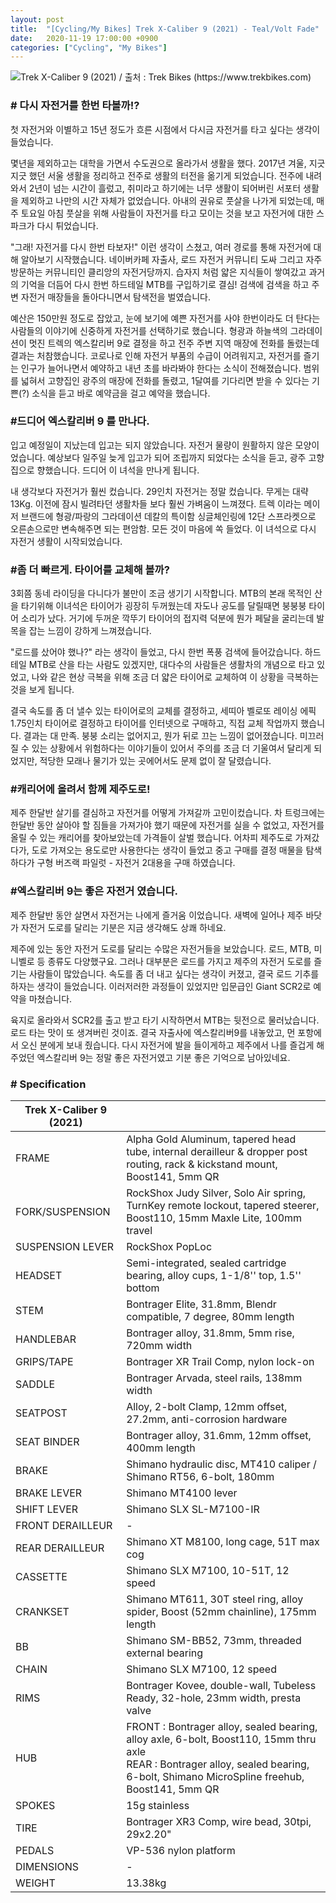 ```yaml
---
layout: post
title:  "[Cycling/My Bikes] Trek X-Caliber 9 (2021) - Teal/Volt Fade"
date:   2020-11-19 17:00:00 +0900
categories: ["Cycling", "My Bikes"]
---
```

![Trek X-Caliber 9 (2021) / 출처 : Trek Bikes (https://www.trekbikes.com)](../assets/img/2020-11-19/xcaliber9.png)

### # 다시 자전거를 한번 타볼까!?

첫 자전거와 이별하고 15년 정도가 흐른 시점에서 다시금 자전거를 타고 싶다는 생각이 들었습니다.



몇년을 제외하고는 대학을 가면서 수도권으로 올라가서 생활을 했다. 2017년 겨울, 지긋지긋 했던 서울 생활을 정리하고 전주로 생활의 터전을 옮기게 되었습니다. 전주에 내려와서 2년이 넘는 시간이 흘렀고, 취미라고 하기에는 너무 생활이 되어버린 서포터 생활을 제외하고 나만의 시간 자체가 없었습니다. 아내의 권유로 풋살을 나가게 되었는데, 매주 토요일 아침 풋살을 위해 사람들이 자전거를 타고 모이는 것을 보고 자전거에 대한 스파크가 다시 튀었습니다.



"그래! 자전거를 다시 한번 타보자!" 이런 생각이 스쳤고, 여러 경로를 통해 자전거에 대해 알아보기 시작했습니다. 네이버카페 자출사, 로드 자전거 커뮤니티 도싸 그리고 자주 방문하는 커뮤니티인 클리앙의 자전거당까지. 습자지 처럼 얇은 지식들이 쌓여갔고 과거의 기억을 더듬어 다시 한번 하드테일 MTB를 구입하기로 결심! 검색에 검색을 하고 주변 자전거 매장들을 돌아다니면서 탐색전을 벌였습니다.



예산은 150만원 정도로 잡았고, 눈에 보기에 예쁜 자전거를 사야 한번이라도 더 탄다는 사람들의 이야기에 신중하게 자전거를 선택하기로 했습니다. 형광과 하늘색의 그라데이션이 멋진 트렉의 엑스칼리버 9로 결정을 하고 전주 주변 지역 매장에 전화를 돌렸는데 결과는 처참했습니다. 코로나로 인해 자전거 부품의 수급이 어려워지고, 자전거를 즐기는 인구가 늘어나면서 예약하고 내년 초를 바라봐야 한다는 소식이 전해졌습니다. 범위를 넓혀서 고향집인 광주의 매장에 전화를 돌렸고, 1달여를 기다리면 받을 수 있다는 기쁜(?) 소식을 듣고 바로 예약금을 걸고 예약을 했습니다.




### #드디어 엑스칼리버 9 를 만나다.

입고 예정일이 지났는데 입고는 되지 않았습니다. 자전거 물량이 원활하지 않은 모양이었습니다. 예상보다 일주일 늦게 입고가 되어 조립까지 되었다는 소식을 듣고, 광주 고향집으로 향했습니다. 드디어 이 녀석을 만나게 됩니다.



내 생각보다 자전거가 훨씬 컸습니다. 29인치 자전거는 정말 컸습니다. 무게는 대략 13Kg. 이전에 잠시 빌려타던 생활차들 보다 훨씬 가벼움이 느껴졌다. 트렉 이라는 메이저 브랜드에 형광/파랑의 그라데이션 데칼의 특이함 싱글체인링에 12단 스프라켓으로 오른손으로만 변속해주면 되는 편암함. 모든 것이 마음에 쏙 들었다. 이 녀석으로 다시 자전거 생활이 시작되었습니다.



### #좀 더 빠르게. 타이어를 교체해 볼까?

3회쯤 동네 라이딩을 다니다가 불만이 조금 생기기 시작합니다. MTB의 본래 목적인 산을 타기위해 이녀석은 타이어가 굉장히 두꺼웠는데 자도나 공도를 달릴때면 붕붕붕 타이어 소리가 났다. 거기에 두꺼운 깍뚜기 타이어의 접지력 덕분에 뭔가 페달을 굴리는데 발목을 잡는 느낌이 강하게 느껴졌습니다.



"로드를 샀어야 했나?" 라는 생각이 들었고, 다시 한번 폭풍 검색에 들어갔습니다. 하드테일 MTB로 산을 타는 사람도 있겠지만, 대다수의 사람들은 생활차의 개념으로 타고 있었고, 나와 같은 현상 극복을 위해 조금 더 얇은 타이어로 교체하여 이 상황을 극복하는 것을 보게 됩니다.



결국 속도를 좀 더 낼수 있는 타이어로의 교체를 결정하고, 세띠아 벨로또 레이싱 에픽 1.75인치 타이어로 결정하고 타이어를 인터넷으로 구매하고, 직접 교체 작업까지 했습니다. 결과는 대 만족. 붕붕 소리는 없어지고, 뭔가 뒤로 끄는 느낌이 없어졌습니다. 미끄러질 수 있는 상황에서 위험하다는 이야기들이 있어서 주의를 조금 더 기울여서 달리게 되었지만, 적당한 모래나 물기가 있는 곳에어서도 문제 없이 잘 달렸습니다.



### #캐리어에 올려서 함께 제주도로!

제주 한달반 살기를 결심하고 자전거를 어떻게 가져갈까 고민이컸습니다. 차 트렁크에는 한달반 동안 살아야 할 짐들을 가져가야 했기 때문에 자전거를 실을 수 없었고, 자전거를 올릴 수 있는 캐리어를 찾아보았는데 가격들이 살벌 했습니다. 어차피 제주도로 가져갔다가, 도로 가져오는 용도로만 사용한다는 생각이 들었고 중고 구매를 결정 매물을 탐색하다가 구형 버즈랙 파일럿 - 자전거 2대용을 구매 하였습니다.



### #엑스칼리버 9는 좋은 자전거 였습니다.

제주 한달반 동안 살면서 자전거는 나에게 즐거움 이었습니다. 새벽에 일어나 제주 바닷가 자전거 도로를 달리는 기분은 지금 생각해도 상쾌 하네요.



제주에 있는 동안 자전거 도로를 달리는 수많은 자전거들을 보았습니다. 로드, MTB, 미니벨로 등 종류도 다양했구요. 그러나 대부분은 로드를 가지고 제주의 자전거 도로를 즐기는 사람들이 많았습니다. 속도를 좀 더 내고 싶다는 생각이 커졌고, 결국 로드 기추를 하자는 생각이 들었습니다. 이러저러한 과정들이 있었지만 입문급인 Giant SCR2로 예약을 마쳤습니다.



육지로 올라와서 SCR2를 출고 받고 타기 시작하면서 MTB는 뒷전으로 물러났습니다. 로드 타는 맛이 또 생겨버린 것이죠. 결국 자출사에 엑스칼리버9를 내놓았고, 먼 포항에서 오신 분에게 보내 줬습니다. 다시 자전거에 발을 들이게하고 제주에서 나를 즐겁게 해주었던 엑스칼리버 9는 정말 좋은 자전거였고 기분 좋은 기억으로 남아있네요.



### # Specification

| **Trek X-Caliber 9 (2021)** |                                                                                                                                                                                         |
|-----------------------------|-----------------------------------------------------------------------------------------------------------------------------------------------------------------------------------------|
| FRAME                       | Alpha Gold Aluminum, tapered head tube, internal derailleur & dropper post routing, rack & kickstand mount, Boost141, 5mm QR                                                            |
| FORK/SUSPENSION             | RockShox Judy Silver, Solo Air spring, TurnKey remote lockout, tapered steerer, Boost110, 15mm Maxle Lite, 100mm travel                                                                 |
| SUSPENSION LEVER            | RockShox PopLoc                                                                                                                                                                         |
| HEADSET                     | Semi-integrated, sealed cartridge bearing, alloy cups, 1-1/8'' top, 1.5'' bottom                                                                                                        |
| STEM                        | Bontrager Elite, 31.8mm, Blendr compatible, 7 degree, 80mm length                                                                                                                       |
| HANDLEBAR                   | Bontrager alloy, 31.8mm, 5mm rise, 720mm width                                                                                                                                          |
| GRIPS/TAPE                  | Bontrager XR Trail Comp, nylon lock-on                                                                                                                                                  |
| SADDLE                      | Bontrager Arvada, steel rails, 138mm width                                                                                                                                              |
| SEATPOST                    | Alloy, 2-bolt Clamp, 12mm offset, 27.2mm, anti-corrosion hardware                                                                                                                       |
| SEAT BINDER                 | Bontrager alloy, 31.6mm, 12mm offset, 400mm length                                                                                                                                      |
| BRAKE                       | Shimano hydraulic disc, MT410 caliper / Shimano RT56, 6-bolt, 180mm                                                                                                                     |
| BRAKE LEVER                 | Shimano MT4100 lever                                                                                                                                                                    |
| SHIFT LEVER                 | Shimano SLX SL-M7100-IR                                                                                                                                                                 |
| FRONT DERAILLEUR            | \-                                                                                                                                                                                      |
| REAR DERAILLEUR             | Shimano XT M8100, long cage, 51T max cog                                                                                                                                                |
| CASSETTE                    | Shimano SLX M7100, 10-51T, 12 speed                                                                                                                                                     |
| CRANKSET                    | Shimano MT611, 30T steel ring, alloy spider, Boost (52mm chainline), 175mm length                                                                                                       |
| BB                          | Shimano SM-BB52, 73mm, threaded external bearing                                                                                                                                        |
| CHAIN                       | Shimano SLX M7100, 12 speed                                                                                                                                                             |
| RIMS                        | Bontrager Kovee, double-wall, Tubeless Ready, 32-hole, 23mm width, presta valve                                                                                                         |
| HUB                         | FRONT : Bontrager alloy, sealed bearing, alloy axle, 6-bolt, Boost110, 15mm thru axle<br/>REAR : Bontrager alloy, sealed bearing, 6-bolt, Shimano MicroSpline freehub, Boost141, 5mm QR |
| SPOKES                      | 15g stainless                                                                                                                                                                           |
| TIRE                        | Bontrager XR3 Comp, wire bead, 30tpi, 29x2.20"                                                                                                                                          |
| PEDALS                      | VP-536 nylon platform                                                                                                                                                                   |
| DIMENSIONS                  | \-                                                                                                                                                                                      |
| WEIGHT                      | 13.38kg                                                                                                                                                                                 |
